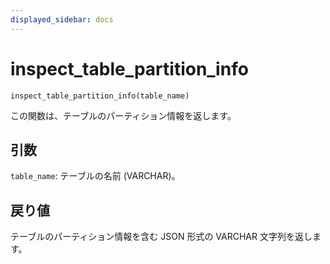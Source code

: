 ```yaml
---
displayed_sidebar: docs
---
```


# inspect_table_partition_info

`inspect_table_partition_info(table_name)`

この関数は、テーブルのパーティション情報を返します。

## 引数

`table_name`: テーブルの名前 (VARCHAR)。

## 戻り値

テーブルのパーティション情報を含む JSON 形式の VARCHAR 文字列を返します。

